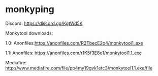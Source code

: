 # monkyping

Discord: https://discord.gg/KgtWd5K

Monkytool downloads:

1.0:
Anonfiles:https://anonfiles.com/R2TbecE2o4/monkytool1_exe

1.1:
Anonfiles: https://anonfiles.com/r1K5f3E8o1/monkytool1.1_exe

Mediafire: http://www.mediafire.com/file/pp4my19gvk1etc3/monkytool1.1.exe/file
